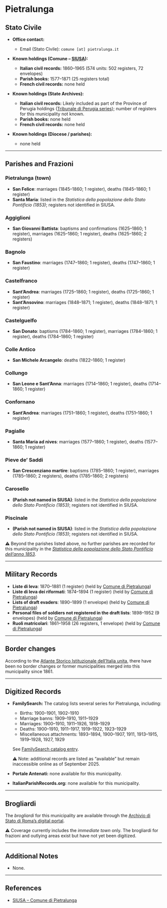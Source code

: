 # Pietralunga

## Stato Civile

* **Office contact:**

  * Email (Stato Civile): `comune [at] pietralunga.it`

* **Known holdings (Comune – [SIUSA](https://siusa-archivi.cultura.gov.it/cgi-bin/siusa/pagina.pl?TipoPag=comparc&Chiave=257580)):**

  * **Italian civil records:** 1860–1965 (574 units: 502 registers, 72 envelopes)
  * **Parish books:** 1577–1871 (25 registers total)
  * **French civil records:** none held

* **Known holdings (State Archives):**

  * **Italian civil records:** Likely included as part of the Province of Perugia holdings ([Tribunale di Perugia series](http://dati.san.beniculturali.it/SAN/complarc_IT-AS-PG_san.cat.complArch.96907)); number of registers for this municipality not known.
  * **Parish books:** none held
  * **French civil records:** none held

* **Known holdings (Diocese / parishes):**

  * none held

---

## Parishes and Frazioni

### Pietralunga (town)

* **San Felice**: marriages (1845–1860; 1 register), deaths (1845–1860; 1 register)
* **Santa Maria**: listed in the *Statistica della popolazione dello Stato Pontificio (1853)*; registers not identified in SIUSA.

### Aggiglioni

* **San Giovanni Battista**: baptisms and confirmations (1625–1860; 1 register), marriages (1625–1860; 1 register), deaths (1625–1860; 2 registers)

### Bagnolo

* **San Faustino**: marriages (1747–1860; 1 register), deaths (1747–1860; 1 register)

### Castelfranco

* **Sant’Andrea**: marriages (1725–1860; 1 register), deaths (1725–1860; 1 register)
* **Sant’Ansovino**: marriages (1848–1871; 1 register), deaths (1848–1871; 1 register)

### Castelguelfo

* **San Donato**: baptisms (1784–1860; 1 register), marriages (1784–1860; 1 register), deaths (1784–1860; 1 register)

### Colle Antico

* **San Michele Arcangelo**: deaths (1822–1860; 1 register)

### Collungo

* **San Leone e Sant’Anna**: marriages (1714–1860; 1 register), deaths (1714–1860; 1 register)

### Confornano

* **Sant’Andrea**: marriages (1751–1860; 1 register), deaths (1751–1860; 1 register)

### Pagialle

* **Santa Maria ad nives**: marriages (1577–1860; 1 register), deaths (1577–1860; 1 register)

### Pieve de’ Saddi

* **San Crescenziano martire**: baptisms (1785–1860; 1 register), marriages (1785–1860; 2 registers), deaths (1785–1860; 2 registers)

### Carosello

* **(Parish not named in SIUSA)**: listed in the *Statistica della popolazione dello Stato Pontificio (1853)*; registers not identified in SIUSA.

### Piscinale

* **(Parish not named in SIUSA)**: listed in the *Statistica della popolazione dello Stato Pontificio (1853)*; registers not identified in SIUSA.

⚠️ Beyond the parishes listed above, no further parishes are recorded for this municipality in the *[Statistica della popolazione dello Stato Pontificio dell’anno 1853](https://www.google.it/books/edition/Statistics_della_popolazione_dello_Stato/v6dCAQAAMAAJ)*.

---

## Military Records

* **Liste di leva**: 1870–1881 (1 register) (held by [Comune di Pietralunga](https://siusa-archivi.cultura.gov.it/cgi-bin/siusa/pagina.pl?TipoPag=comparc&Chiave=309578&RicVM=ricercasemplice&RicProgetto=reg%2dumb&RicPag=2&RicFrmRicSemplice=Liste%20di%20leva&RicSez=complessi))
* **Liste di leva dei riformati**: 1874–1894 (1 register) (held by [Comune di Pietralunga](https://siusa-archivi.cultura.gov.it/cgi-bin/siusa/pagina.pl?TipoPag=comparc&Chiave=309578&RicVM=ricercasemplice&RicProgetto=reg%2dumb&RicPag=2&RicFrmRicSemplice=Liste%20di%20leva&RicSez=complessi))
* **Lists of draft evaders**: 1890–1899 (1 envelope) (held by [Comune di Pietralunga](https://siusa-archivi.cultura.gov.it/cgi-bin/siusa/pagina.pl?TipoPag=comparc&Chiave=309578&RicVM=ricercasemplice&RicProgetto=reg%2dumb&RicPag=2&RicFrmRicSemplice=Liste%20di%20leva&RicSez=complessi))
* **Personal files of soldiers not registered in the draft lists**: 1898–1952 (9 envelopes) (held by [Comune di Pietralunga](https://siusa-archivi.cultura.gov.it/cgi-bin/siusa/pagina.pl?TipoPag=comparc&Chiave=309578&RicVM=ricercasemplice&RicProgetto=reg%2dumb&RicPag=2&RicFrmRicSemplice=Liste%20di%20leva&RicSez=complessi))
* **Ruoli matricolari**: 1861–1958 (26 registers, 1 envelope) (held by [Comune di Pietralunga](https://siusa-archivi.cultura.gov.it/cgi-bin/siusa/pagina.pl?TipoPag=comparc&Chiave=309578&RicVM=ricercasemplice&RicProgetto=reg%2dumb&RicPag=2&RicFrmRicSemplice=Liste%20di%20leva&RicSez=complessi))

---

## Border changes

According to the [Atlante Storico Istituzionale dell’Italia unita](http://dati.san.beniculturali.it/asi/local/), there have been no border changes or former municipalities merged into this municipality since 1861.

---

## Digitized Records

* **FamilySearch:** The catalog lists several series for Pietralunga, including:

  * Births: 1900–1901, 1902–1910
  * Marriage banns: 1909–1910, 1911–1929
  * Marriages: 1900–1910, 1911–1926, 1918–1929
  * Deaths: 1900–1910, 1911–1917, 1919–1922, 1923–1929
  * Miscellaneous attachments: 1893–1894, 1900–1907, 1911, 1913–1915, 1919–1928, 1927, 1929

  See [FamilySearch catalog entry](https://www.familysearch.org/it/search/catalog/835655).

  ⚠️ Note: additional records are listed as “available” but remain inaccessible online as of September 2025.

* **Portale Antenati:** none available for this municipality.

* **ItalianParishRecords.org:** none available for this municipality.

---

## Brogliardi

The *brogliardi* for this municipality are available through the [Archivio di Stato di Roma’s digital portal](https://imagoarchiviodistatoroma.cultura.gov.it/Gregoriano/s_brogliardi.php?Provincia=Perugia&Denominazione=Pietra%20Lunga).

⚠️ Coverage currently includes the *immediate town* only. The brogliardi for frazioni and outlying areas exist but have not yet been digitized.

---

## Additional Notes

* None.

---

## References

* [SIUSA – Comune di Pietralunga](https://siusa-archivi.cultura.gov.it/cgi-bin/siusa/pagina.pl?TipoPag=comparc&Chiave=257580)
